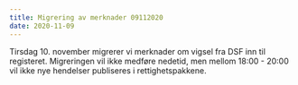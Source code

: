 ```yaml
---
title: Migrering av merknader 09112020
date: 2020-11-09
---
```


Tirsdag 10. november migrerer vi merknader om vigsel fra DSF inn til registeret. 
Migreringen vil ikke medføre nedetid, men mellom 18:00 - 20:00 vil ikke nye hendelser publiseres i rettighetspakkene.  


